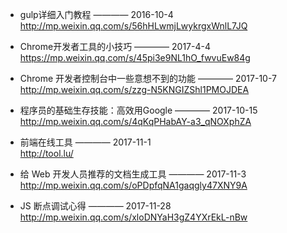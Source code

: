 
- gulp详细入门教程   ———— 2016-10-4  
http://mp.weixin.qq.com/s/56hHLwmjLwykrgxWnlL7JQ

- Chrome开发者工具的小技巧   ———— 2017-4-4  
https://mp.weixin.qq.com/s/45pi3e9NL1hO_fwvuEw84g

- Chrome 开发者控制台中一些意想不到的功能   ———— 2017-10-7  
http://mp.weixin.qq.com/s/zzg-N5KNGIZShl1PMOJDEA

- 程序员的基础生存技能：高效用Google    ———— 2017-10-15  
http://mp.weixin.qq.com/s/4qKqPHabAY-a3_qNOXphZA

- 前端在线工具  ———— 2017-11-1   
http://tool.lu/

- 给 Web 开发人员推荐的文档生成工具 ———— 2017-11-3   
http://mp.weixin.qq.com/s/oPDpfqNA1gaqgly47XNY9A

- JS 断点调试心得 ———— 2017-11-28  
http://mp.weixin.qq.com/s/xloDNYaH3gZ4YXrEkL-nBw
